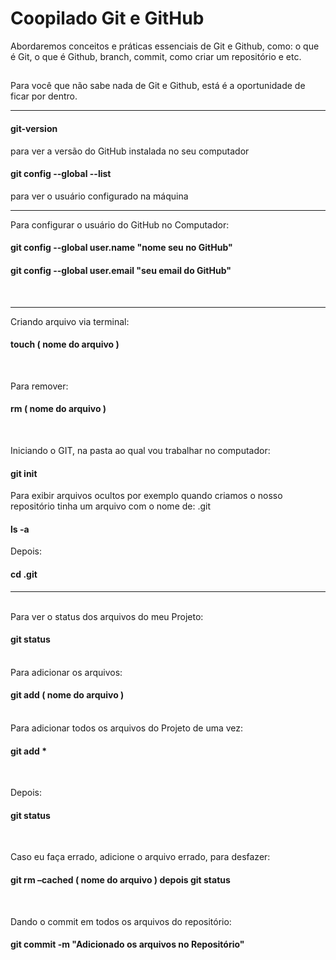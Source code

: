 # Coopilado Git e GitHub
Abordaremos conceitos e práticas essenciais de Git e Github, como: o que é Git, o que é Github, branch, commit, como criar um repositório e etc.
##
Para você que não sabe nada de Git e Github, está é a oportunidade de ficar por dentro.

<hr>
<h4> git-version</h4>  para ver a versão do GitHub instalada no seu computador

<br>

<h4> git config --global --list  </h4>  para ver o usuário configurado na máquina

<hr>

Para configurar  o usuário do GitHub no Computador:

<h4> git config --global user.name "nome seu no GitHub" </h4>
<h4> git config --global user.email "seu email do GitHub" </h4>
  
<br>
<hr>

Criando arquivo via terminal:

<h4> touch ( nome do arquivo  ) </h4>

<br>

Para remover: 

<h4> rm ( nome do arquivo ) </h4>

<br>

Iniciando o GIT, na pasta ao qual vou trabalhar no computador:

<h4> git init </h4> 

Para exibir arquivos ocultos por exemplo quando criamos o nosso repositório tinha um arquivo com o nome de: .git

<h4> ls -a </h4>

Depois:

<h4> cd .git </h4>
<hr>

<br>
Para ver o status dos arquivos do meu Projeto:

<h4> git status </h4>

<br>
Para adicionar os arquivos:

<h4> git add ( nome do arquivo ) </h4>

<br>
Para adicionar todos os arquivos do Projeto de uma vez:

<h4> git add * </h4>

<br>

Depois: 

<h4> git status </h4>

<br>

Caso eu faça errado, adicione o arquivo errado, para desfazer:

<h4> git rm –cached ( nome do arquivo ) depois git status </h4>

 
<br>

Dando o commit em todos os arquivos do repositório:

<h4> git commit -m "Adicionado os arquivos no Repositório" </h4>

<br>

















